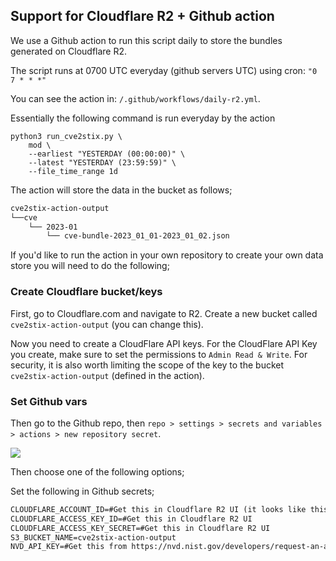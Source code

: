## Support for Cloudflare R2 + Github action

We use a Github action to run this script daily to store the bundles generated on Cloudflare R2.

The script runs at 0700 UTC everyday (github servers UTC) using cron:  `"0 7 * * *"`

You can see the action in: `/.github/workflows/daily-r2.yml`.

Essentially the following command is run everyday by the action

```shell
python3 run_cve2stix.py \
	mod \
	--earliest "YESTERDAY (00:00:00)" \
	--latest "YESTERDAY (23:59:59)" \
	--file_time_range 1d
```

The action will store the data in the bucket as follows;

```txt
cve2stix-action-output
└──cve
 	└── 2023-01
	  	└── cve-bundle-2023_01_01-2023_01_02.json
```

If you'd like to run the action in your own repository to create your own data store you will need to do the following;

### Create Cloudflare bucket/keys

First, go to Cloudflare.com and navigate to R2. Create a new bucket called `cve2stix-action-output` (you can change this).

Now you need to create a CloudFlare API keys. For the CloudFlare API Key you create, make sure to set the permissions to `Admin Read & Write`. For security, it is also worth limiting the scope of the key to the bucket `cve2stix-action-output` (defined in the action).

### Set Github vars

Then go to the Github repo, then `repo > settings > secrets and variables > actions > new repository secret`.

![](docs/github-repo-vars.png)

Then choose one of the following options;

Set the following in Github secrets;

```txt
CLOUDFLARE_ACCOUNT_ID=#Get this in Cloudflare R2 UI (it looks like this: https://<ID>.r2.cloudflarestorage.com)
CLOUDFLARE_ACCESS_KEY_ID=#Get this in Cloudflare R2 UI
CLOUDFLARE_ACCESS_KEY_SECRET=#Get this in Cloudflare R2 UI
S3_BUCKET_NAME=cve2stix-action-output
NVD_API_KEY=#Get this from https://nvd.nist.gov/developers/request-an-api-key
```
